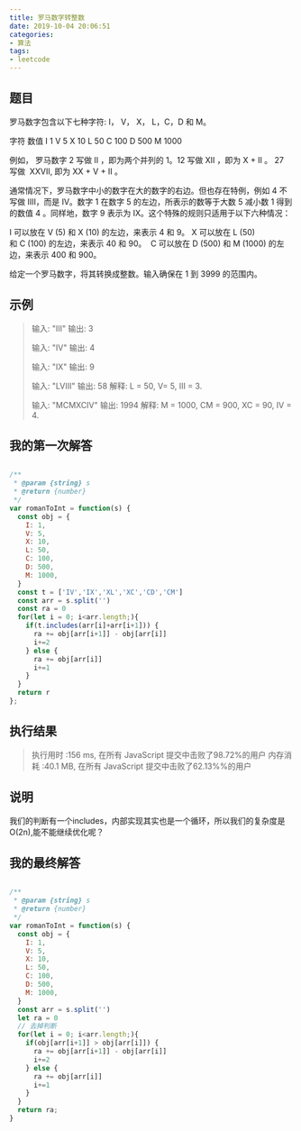 ```yaml
---
title: 罗马数字转整数
date: 2019-10-04 20:06:51
categories:
- 算法
tags:
- leetcode
---
```


## 题目

罗马数字包含以下七种字符: I， V， X， L，C，D 和 M。

字符          数值
I             1
V             5
X             10
L             50
C             100
D             500
M             1000

例如， 罗马数字 2 写做 II ，即为两个并列的 1。12 写做 XII ，即为 X + II 。 27 写做  XXVII, 即为 XX + V + II 。

通常情况下，罗马数字中小的数字在大的数字的右边。但也存在特例，例如 4 不写做 IIII，而是 IV。数字 1 在数字 5 的左边，所表示的数等于大数 5 减小数 1 得到的数值 4 。同样地，数字 9 表示为 IX。这个特殊的规则只适用于以下六种情况：

I 可以放在 V (5) 和 X (10) 的左边，来表示 4 和 9。
X 可以放在 L (50) 和 C (100) 的左边，来表示 40 和 90。 
C 可以放在 D (500) 和 M (1000) 的左边，来表示 400 和 900。

给定一个罗马数字，将其转换成整数。输入确保在 1 到 3999 的范围内。


## 示例

> 输入: "III"
> 输出: 3
> 
> 输入: "IV"
> 输出: 4
> 
> 输入: "IX"
> 输出: 9
> 
> 输入: "LVIII"
> 输出: 58
> 解释: L = 50, V= 5, III = 3.
> 
> 输入: "MCMXCIV"
> 输出: 1994
> 解释: M = 1000, CM = 900, XC = 90, IV = 4.

## 我的第一次解答

```javascript

/**
 * @param {string} s
 * @return {number}
 */
var romanToInt = function(s) {
  const obj = {
    I: 1,
    V: 5,
    X: 10,
    L: 50,
    C: 100,
    D: 500,
    M: 1000,
  }
  const t = ['IV','IX','XL','XC','CD','CM']
  const arr = s.split('')
  const ra = 0
  for(let i = 0; i<arr.length;){
    if(t.includes(arr[i]+arr[i+1])) {
      ra += obj[arr[i+1]] - obj[arr[i]]
      i+=2
    } else {
      ra += obj[arr[i]]
      i+=1
    }
  }
  return r
};

```

##  执行结果

> 执行用时 :156 ms, 在所有 JavaScript 提交中击败了98.72%的用户
> 内存消耗 :40.1 MB, 在所有 JavaScript 提交中击败了62.13%%的用户

## 说明

我们的判断有一个includes，内部实现其实也是一个循环，所以我们的复杂度是O(2n),能不能继续优化呢？

## 我的最终解答

```javascript

/**
 * @param {string} s
 * @return {number}
 */
var romanToInt = function(s) {
  const obj = {
    I: 1,
    V: 5,
    X: 10,
    L: 50,
    C: 100,
    D: 500,
    M: 1000,
  }
  const arr = s.split('')
  let ra = 0
  // 去掉判断
  for(let i = 0; i<arr.length;){
    if(obj[arr[i+1]] > obj[arr[i]]) {
      ra += obj[arr[i+1]] - obj[arr[i]]
      i+=2
    } else {
      ra += obj[arr[i]]
      i+=1
    }
  }
  return ra;
}

```